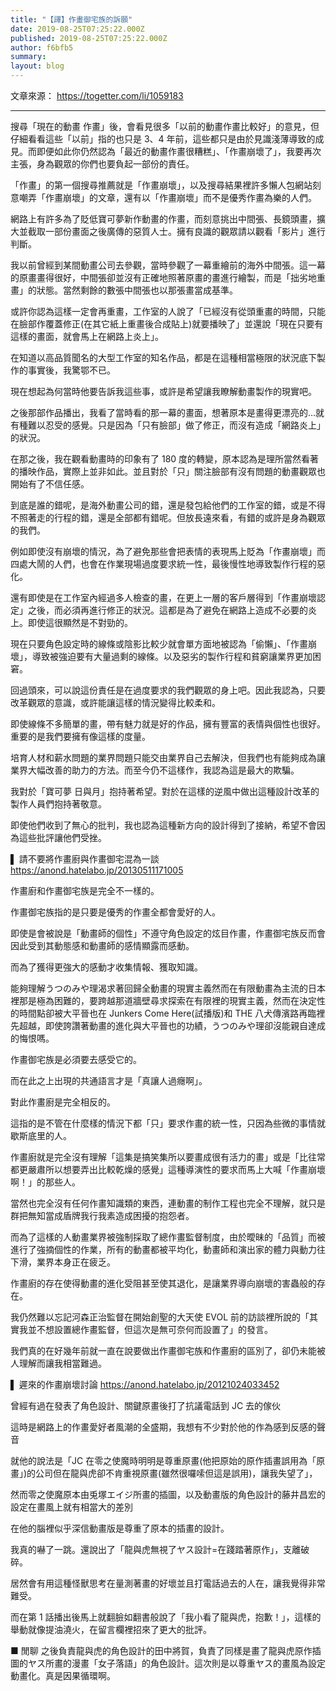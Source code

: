 ```yaml
---
title: "【譯】作畫御宅族的訴願"
date: 2019-08-25T07:25:22.000Z
published: 2019-08-25T07:25:22.000Z
author: f6bfb5
summary:
layout: blog
---
```


文章來源： https://togetter.com/li/1059183

---

搜尋「現在的動畫 作畫」後，會看見很多「以前的動畫作畫比較好」的意見，但仔細看看這些「以前」指的也只是 3、4 年前，這些都只是由於見識淺薄導致的成見。而即便如此你仍然認為「最近的動畫作畫很糟糕」、「作畫崩壞了」，我要再次主張，身為觀眾的你們也要負起一部份的責任。

「作畫」的第一個搜尋推薦就是「作畫崩壞」，以及搜尋結果裡許多懶人包網站刻意嘲弄「作畫崩壞」的文章，還有以「作畫崩壞」而不是優秀作畫為樂的人們。

網路上有許多為了貶低寶可夢新作動畫的作畫，而刻意挑出中間張、長鏡頭畫，擴大並截取一部份畫面之後廣傳的惡質人士。擁有良識的觀眾請以觀看「影片」進行判斷。

我以前曾經到某間動畫公司去參觀，當時參觀了一幕重繪前的海外中間張。這一幕的原畫畫得很好，中間張卻並沒有正確地照著原畫的畫進行繪製，而是「拙劣地重畫」的狀態。當然剩餘的數張中間張也以那張畫當成基準。

或許你認為這樣一定會再重畫，工作室的人說了「已經沒有從頭重畫的時間，只能在臉部作覆蓋修正(在其它紙上重畫後合成貼上)就要播映了」並還說「現在只要有這樣的畫面，就會馬上在網路上炎上」。

在知道以高品質聞名的大型工作室的知名作品，都是在這種相當極限的狀況底下製作的事實後，我驚鄂不已。

現在想起為何當時他要告訴我這些事，或許是希望讓我瞭解動畫製作的現實吧。

之後那部作品播出，我看了當時看的那一幕的畫面，想著原本是畫得更漂亮的…就有種難以忍受的感覺。只是因為「只有臉部」做了修正，而沒有造成「網路炎上」的狀況。

在那之後，我在觀看動畫時的印象有了 180 度的轉變，原本認為是理所當然看著的播映作品，實際上並非如此。並且對於「只」關注臉部有沒有問題的動畫觀眾也開始有了不信任感。

到底是誰的錯呢，是海外動畫公司的錯，還是發包給他們的工作室的錯，或是不得不照著走的行程的錯，還是全部都有錯呢。但放長遠來看，有錯的或許是身為觀眾的我們。

例如即使沒有崩壞的情況，為了避免那些會把表情的表現馬上貶為「作畫崩壞」而四處大鬧的人們，也會在作業現場過度要求統一性，最後慢性地導致製作行程的惡化。

還有即使是在工作室內經過多人檢查的畫，在更上一層的客戶層得到「作畫崩壞認定」之後，而必須再進行修正的狀況。這都是為了避免在網路上造成不必要的炎上。即使這很顯然是不對勁的。

現在只要角色設定時的線條或陰影比較少就會單方面地被認為「偷懶」、「作畫崩壞」，導致被強迫要有大量過剩的線條。以及惡劣的製作行程和貧窮讓業界更加困窘。

回過頭來，可以說這份責任是在過度要求的我們觀眾的身上吧。因此我認為，只要改革觀眾的意識，或許能讓這樣的情況變得比較柔和。

即使線條不多簡單的畫，帶有魅力就是好的作品，擁有豐富的表情與個性也很好。重要的是我們要擁有像這樣的度量。

培育人材和薪水問題的業界問題只能交由業界自己去解決，但我們也有能夠成為讓業界大幅改善的助力的方法。而至今仍不這樣作，我認為這是最大的欺騙。

我對於「寶可夢 日與月」抱持著希望。對於在這樣的逆風中做出這種設計改革的製作人員們抱持著敬意。

即使他們收到了無心的批判，我也認為這種新方向的設計得到了接納，希望不會因為這些批評讓他們受挫。

▌ 請不要將作畫廚與作畫御宅混為一談
https://anond.hatelabo.jp/20130511171005

作畫廚和作畫御宅族是完全不一樣的。

作畫御宅族指的是只要是優秀的作畫全都會愛好的人。

即使是會被說是「動畫師的個性」不遵守角色設定的炫目作畫，作畫御宅族反而會因此受到其動態感和動畫師的感情顯露而感動。

而為了獲得更強大的感動才收集情報、獲取知識。

能夠理解うつのみや理渴求著回歸全動畫的現實主義然而在有限動畫為主流的日本裡那是極為困難的，要跨越那道牆壁尋求探索在有限裡的現實主義，然而在決定性的時間點卻被大平晉也在 Junkers Come Here(試播版)和 THE 八犬傳濱路再臨裡先超越，即使誇讚著動畫的進化與大平晉也的功績，うつのみや理卻沒能親自達成的悔恨嗎。

作畫御宅族是必須要去感受它的。

而在此之上出現的共通語言才是「真讓人過癮啊」。

對此作畫廚是完全相反的。

這指的是不管在什麼樣的情況下都「只」要求作畫的統一性，只因為些微的事情就歇斯底里的人。

作畫廚就是完全沒有理解「這集是搞笑集所以要畫成很有活力的畫」或是「比往常都更嚴肅所以想要弄出比較乾燥的感覺」這種導演性的要求而馬上大喊「作畫崩壞啊！」的那些人。

當然也完全沒有任何作畫知識類的東西，連動畫的制作工程也完全不理解，就只是群把無知當成盾牌我行我素造成困擾的抱怨者。

而為了這樣的人動畫業界被強制採取了總作畫監督制度，由於曖昧的「品質」而被進行了強摘個性的作業，所有的動畫都被平均化，動畫師和演出家的體力與動力往下滑，業界本身正在疲乏。

作畫廚的存在使得動畫的進化受阻甚至使其退化，是讓業界導向崩壞的害蟲般的存在。

我仍然難以忘記河森正治監督在開始創聖的大天使 EVOL 前的訪談裡所說的「其實我並不想設置總作畫監督，但這次是無可奈何而設置了」的發言。

我們真的在好幾年前就一直在說要做出作畫御宅族和作畫廚的區別了，卻仍未能被人理解而讓我相當難過。

▌ 遲來的作畫崩壞討論
https://anond.hatelabo.jp/20121024033452

曾經有過在發表了角色設計、關鍵原畫後打了抗議電話到 JC 去的傢伙

這時是網路上的作畫愛好者風潮的全盛期，我想有不少對於他的作為感到反感的聲音

就他的說法是「JC 在零之使魔時明明是尊重原畫(他把原始的原作插畫誤用為「原畫」)的公司但在龍與虎卻不肯重視原畫(雖然很囉嗦但這是誤用)，讓我失望了」，

然而零之使魔原本由兎塚エイジ所畫的插圖，以及動畫版的角色設計的藤井昌宏的設定在畫風上就有相當大的差別

在他的腦裡似乎深信動畫版是尊重了原本的插畫的設計。

我真的嚇了一跳。還說出了「龍與虎無視了ヤス設計=在踐踏著原作」，支離破碎。

居然會有用這種怪獸思考在量測著畫的好壞並且打電話過去的人在，讓我覺得非常難受。

而在第 1 話播出後馬上就翻臉如翻書般說了「我小看了龍與虎，抱歉！」，這樣的舉動就像提油澆火，在留言欄裡招來了更大的批評。

■ 閒聊
之後負責龍與虎的角色設計的田中將賀，負責了同樣是畫了龍與虎原作插圖的ヤス所畫的漫畫「女子落語」的角色設計。這次則是以尊重ヤス的畫風為設定動畫化。真是因果循環啊。
